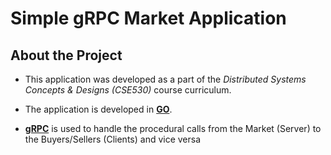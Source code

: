 
# Simple gRPC Market Application

## About the Project
- This application was developed as a part of the *Distributed Systems Concepts & Designs (CSE530)* course curriculum.

- The application is developed in [**GO**](https://go.dev).

- [**gRPC**](https://grpc.io) is used to handle the procedural calls from the Market (Server) to the Buyers/Sellers (Clients) and vice versa


<p align="center>
<img  width="460" height="300" src = "/Images/Platform.png>
</p>